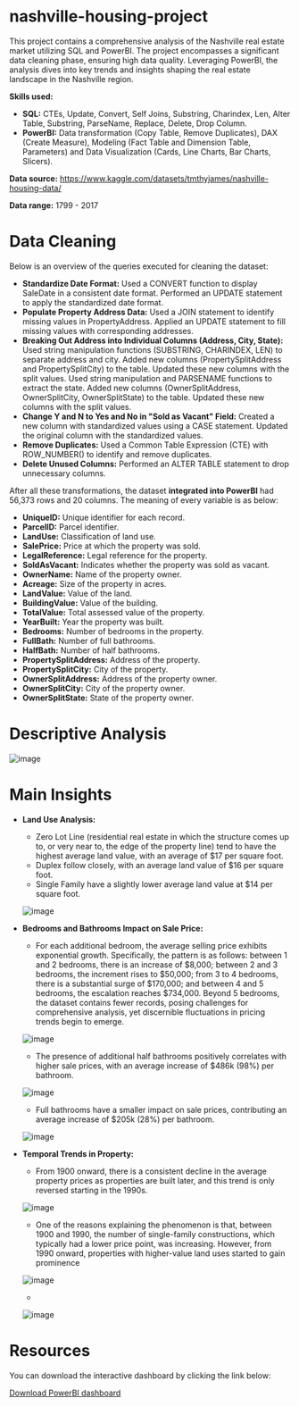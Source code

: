 # nashville-housing-project
This project contains a comprehensive analysis of the Nashville real estate market utilizing SQL and PowerBI. The project encompasses a significant data cleaning phase, ensuring high data quality. Leveraging PowerBI, the analysis dives into key trends and insights shaping the real estate landscape in the Nashville region.

**Skills used:** 
- **SQL:** CTEs, Update, Convert, Self Joins, Substring, Charindex, Len, Alter Table, Substring, ParseName, Replace, Delete, Drop Column.
- **PowerBI:** Data transformation (Copy Table, Remove Duplicates), DAX (Create Measure), Modeling (Fact Table and Dimension Table, Parameters) and Data Visualization (Cards, Line Charts, Bar Charts, Slicers).

**Data source:** https://www.kaggle.com/datasets/tmthyjames/nashville-housing-data/

**Data range:** 1799 - 2017

# Data Cleaning

Below is an overview of the queries executed for cleaning the dataset:

- **Standardize Date Format:** Used a CONVERT function to display SaleDate in a consistent date format. Performed an UPDATE statement to apply the standardized date format.
- **Populate Property Address Data:** Used a JOIN statement to identify missing values in PropertyAddress. Applied an UPDATE statement to fill missing values with corresponding addresses. 
- **Breaking Out Address into Individual Columns (Address, City, State):** Used string manipulation functions (SUBSTRING, CHARINDEX, LEN) to separate address and city. Added new columns (PropertySplitAddress and PropertySplitCity) to the table. Updated these new columns with the split values. Used string manipulation and PARSENAME functions to extract the state. Added new columns (OwnerSplitAddress, OwnerSplitCity, OwnerSplitState) to the table. Updated these new columns with the split values.
- **Change Y and N to Yes and No in "Sold as Vacant" Field:** Created a new column with standardized values using a CASE statement. Updated the original column with the standardized values.
- **Remove Duplicates:** Used a Common Table Expression (CTE) with ROW_NUMBER() to identify and remove duplicates.
- **Delete Unused Columns:** Performed an ALTER TABLE statement to drop unnecessary columns.


After all these transformations, the dataset **integrated into PowerBI** had 56,373 rows and 20 columns. The meaning of every variable is as below:

- **UniqueID:** Unique identifier for each record.
- **ParcelID:** Parcel identifier.
- **LandUse:** Classification of land use.
- **SalePrice:** Price at which the property was sold.
- **LegalReference:** Legal reference for the property.
- **SoldAsVacant:** Indicates whether the property was sold as vacant.
- **OwnerName:** Name of the property owner.
- **Acreage:** Size of the property in acres.
- **LandValue:** Value of the land.
- **BuildingValue:** Value of the building.
- **TotalValue:** Total assessed value of the property.
- **YearBuilt:** Year the property was built.
- **Bedrooms:** Number of bedrooms in the property.
- **FullBath:** Number of full bathrooms.
- **HalfBath:** Number of half bathrooms.
- **PropertySplitAddress:** Address of the property.
- **PropertySplitCity:** City of the property.
- **OwnerSplitAddress:** Address of the property owner.
- **OwnerSplitCity:** City of the property owner.
- **OwnerSplitState:** State of the property owner.

# Descriptive Analysis

![image](https://github.com/matiascherer/nashville-housing-project/assets/63814565/880f0dab-8853-4aab-a6d4-bbf5ba86621f)


# Main Insights

- **Land Use Analysis:**
  - Zero Lot Line (residential real estate in which the structure comes up to, or very near to, the edge of the property line) tend to have the highest average land value, with an average of $17 per square foot.
  - Duplex follow closely, with an average land value of $16 per square foot.
  - Single Family have a slightly lower average land value at $14 per square foot.
 
  ![image](https://github.com/matiascherer/nashville-housing-project/assets/63814565/ab370d91-2640-4438-adcd-5938e26cdad6)


- **Bedrooms and Bathrooms Impact on Sale Price:**
  - For each additional bedroom, the average selling price exhibits exponential growth. Specifically, the pattern is as follows: between 1 and 2 bedrooms, there is an increase of $8,000; between 2 and 3 bedrooms, the increment rises to $50,000; from 3 to 4 bedrooms, there is a substantial surge of $170,000; and between 4 and 5 bedrooms, the escalation reaches $734,000. Beyond 5 bedrooms, the dataset contains fewer records, posing challenges for comprehensive analysis, yet discernible fluctuations in pricing trends begin to emerge.

  ![image](https://github.com/matiascherer/nashville-housing-project/assets/63814565/a3219769-38f3-444a-be5f-b8815b416d6c) 

  - The presence of additional half bathrooms positively correlates with higher sale prices, with an average increase of $486k (98%) per bathroom.

  ![image](https://github.com/matiascherer/nashville-housing-project/assets/63814565/242bbd2b-1f26-4d21-86cc-799450cd23c3)

  - Full bathrooms have a smaller impact on sale prices, contributing an average increase of $205k (28%) per bathroom.

  ![image](https://github.com/matiascherer/nashville-housing-project/assets/63814565/450280b1-7aa7-4883-b572-f4035e2b7b19)

- **Temporal Trends in Property:**
  - From 1900 onward, there is a consistent decline in the average property prices as properties are built later, and this trend is only reversed starting in the 1990s.  

  ![image](https://github.com/matiascherer/nashville-housing-project/assets/63814565/0f44c45c-713c-460a-918c-6409bd47485a)


  - One of the reasons explaining the phenomenon is that, between 1900 and 1990, the number of single-family constructions, which typically had a lower price point, was increasing. However, from 1990 onward, properties with higher-value land uses started to gain prominence

  ![image](https://github.com/matiascherer/nashville-housing-project/assets/63814565/108145f8-361b-4f62-94eb-35712f7c5b78)

  - 

  ![image](https://github.com/matiascherer/nashville-housing-project/assets/63814565/450280b1-7aa7-4883-b572-f4035e2b7b19)

# Resources

You can download the interactive dashboard by clicking the link below:

[Download PowerBI dashboard](https://github.com/matiascherer/nashville-housing-project/blob/main/NashVilleHousing.pbix)
